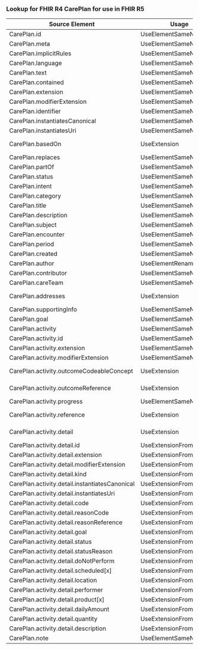 ### Lookup for FHIR R4 CarePlan for use in FHIR R5

| Source Element | Usage | Target |
| -------------- | ----- | ------ |
| CarePlan.id | UseElementSameName | CarePlan.id |
| CarePlan.meta | UseElementSameName | CarePlan.meta |
| CarePlan.implicitRules | UseElementSameName | CarePlan.implicitRules |
| CarePlan.language | UseElementSameName | CarePlan.language |
| CarePlan.text | UseElementSameName | CarePlan.text |
| CarePlan.contained | UseElementSameName | CarePlan.contained |
| CarePlan.extension | UseElementSameName | CarePlan.extension |
| CarePlan.modifierExtension | UseElementSameName | CarePlan.modifierExtension |
| CarePlan.identifier | UseElementSameName | CarePlan.identifier |
| CarePlan.instantiatesCanonical | UseElementSameName | CarePlan.instantiatesCanonical |
| CarePlan.instantiatesUri | UseElementSameName | CarePlan.instantiatesUri |
| CarePlan.basedOn | UseExtension | http://hl7.org/fhir/4.0/StructureDefinition/extension-CarePlan.basedOn |
| CarePlan.replaces | UseElementSameName | CarePlan.replaces |
| CarePlan.partOf | UseElementSameName | CarePlan.partOf |
| CarePlan.status | UseElementSameName | CarePlan.status |
| CarePlan.intent | UseElementSameName | CarePlan.intent |
| CarePlan.category | UseElementSameName | CarePlan.category |
| CarePlan.title | UseElementSameName | CarePlan.title |
| CarePlan.description | UseElementSameName | CarePlan.description |
| CarePlan.subject | UseElementSameName | CarePlan.subject |
| CarePlan.encounter | UseElementSameName | CarePlan.encounter |
| CarePlan.period | UseElementSameName | CarePlan.period |
| CarePlan.created | UseElementSameName | CarePlan.created |
| CarePlan.author | UseElementRenamed | CarePlan.custodian |
| CarePlan.contributor | UseElementSameName | CarePlan.contributor |
| CarePlan.careTeam | UseElementSameName | CarePlan.careTeam |
| CarePlan.addresses | UseExtension | http://hl7.org/fhir/4.0/StructureDefinition/extension-CarePlan.addresses |
| CarePlan.supportingInfo | UseElementSameName | CarePlan.supportingInfo |
| CarePlan.goal | UseElementSameName | CarePlan.goal |
| CarePlan.activity | UseElementSameName | CarePlan.activity |
| CarePlan.activity.id | UseElementSameName | CarePlan.activity.id |
| CarePlan.activity.extension | UseElementSameName | CarePlan.activity.extension |
| CarePlan.activity.modifierExtension | UseElementSameName | CarePlan.activity.modifierExtension |
| CarePlan.activity.outcomeCodeableConcept | UseExtension | http://hl7.org/fhir/4.0/StructureDefinition/extension-CarePlan.activity.outcomeCodeableConcept |
| CarePlan.activity.outcomeReference | UseExtension | http://hl7.org/fhir/4.0/StructureDefinition/extension-CarePlan.activity.outcomeReference |
| CarePlan.activity.progress | UseElementSameName | CarePlan.activity.progress |
| CarePlan.activity.reference | UseExtension | http://hl7.org/fhir/4.0/StructureDefinition/extension-CarePlan.activity.reference |
| CarePlan.activity.detail | UseExtension | http://hl7.org/fhir/4.0/StructureDefinition/extension-CarePlan.activity.detail |
| CarePlan.activity.detail.id | UseExtensionFromAncestor | - |
| CarePlan.activity.detail.extension | UseExtensionFromAncestor | - |
| CarePlan.activity.detail.modifierExtension | UseExtensionFromAncestor | - |
| CarePlan.activity.detail.kind | UseExtensionFromAncestor | - |
| CarePlan.activity.detail.instantiatesCanonical | UseExtensionFromAncestor | - |
| CarePlan.activity.detail.instantiatesUri | UseExtensionFromAncestor | - |
| CarePlan.activity.detail.code | UseExtensionFromAncestor | - |
| CarePlan.activity.detail.reasonCode | UseExtensionFromAncestor | - |
| CarePlan.activity.detail.reasonReference | UseExtensionFromAncestor | - |
| CarePlan.activity.detail.goal | UseExtensionFromAncestor | - |
| CarePlan.activity.detail.status | UseExtensionFromAncestor | - |
| CarePlan.activity.detail.statusReason | UseExtensionFromAncestor | - |
| CarePlan.activity.detail.doNotPerform | UseExtensionFromAncestor | - |
| CarePlan.activity.detail.scheduled[x] | UseExtensionFromAncestor | - |
| CarePlan.activity.detail.location | UseExtensionFromAncestor | - |
| CarePlan.activity.detail.performer | UseExtensionFromAncestor | - |
| CarePlan.activity.detail.product[x] | UseExtensionFromAncestor | - |
| CarePlan.activity.detail.dailyAmount | UseExtensionFromAncestor | - |
| CarePlan.activity.detail.quantity | UseExtensionFromAncestor | - |
| CarePlan.activity.detail.description | UseExtensionFromAncestor | - |
| CarePlan.note | UseElementSameName | CarePlan.note |
